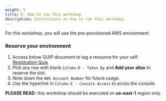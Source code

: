 ```yaml
---
weight: 5
title: E. How to run this workshop
description: Instructions on how to run this workshop.
---
```


For this workshop, you will use the pre-provisioned AWS environment. 

### Reserve your environment

1. Access below QUIP document to tag a resource for your self.
[Registration Quip](https://quip-amazon.com/gjPNAQd43TZM/AWSMP-CA-Training-LabEnvs-03042022)
2. Pick any row with blank `Column-D - Taken By` and **Add your alias** to reserve the slot.
3. Note down the `AWS Account Number` for future usage.
4. Use the hyperlink in `Column-E - Console Access` to acces the console.

**PLEASE READ:** this workshop should be executed on **us-east-1** region only.

